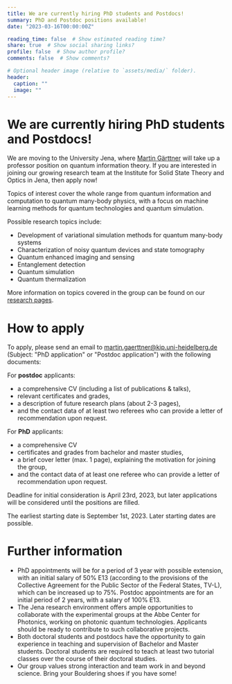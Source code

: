 ```yaml
---
title: We are currently hiring PhD students and Postdocs!
summary: PhD and Postdoc positions available!
date: "2023-03-16T00:00:00Z"

reading_time: false  # Show estimated reading time?
share: true  # Show social sharing links?
profile: false  # Show author profile?
comments: false  # Show comments?

# Optional header image (relative to `assets/media/` folder).
header:
  caption: ""
  image: ""
---
```

# We are currently hiring PhD students and Postdocs!
We are moving to the University Jena, where [Martin Gärttner](/authors/gaerttner) will take up a professor position on quantum information theory. If you are interested in joining our growing research team at the Institute for Solid State Theory and Optics in Jena, then apply now!

Topics of interest cover the whole range from quantum information and computation to quantum many-body physics, with a focus on machine learning methods for quantum technologies and quantum simulation.

Possible research topics include:
 - Development of variational simulation methods for quantum many-body systems
 - Characterization of noisy quantum devices and state tomography
 - Quantum enhanced imaging and sensing
 - Entanglement detection
 - Quantum simulation
 - Quantum thermalization

More information on topics covered in the group can be found on our [research pages](/research).

# How to apply
To apply, please send an email to martin.gaerttner@kip.uni-heidelberg.de (Subject: "PhD application" or "Postdoc application") with the following documents:

For **postdoc** applicants:
 - a comprehensive CV (including a list of publications & talks),
 - relevant certificates and grades,
 - a description of future research plans (about 2-3 pages),
 - and the contact data of at least two referees who can provide a letter of recommendation upon request.

For **PhD** applicants:
 - a comprehensive CV
 - certificates and grades from bachelor and master studies,
 - a brief cover letter (max. 1 page), explaining the motivation for joining the group,
 - and the contact data of at least one referee who can provide a letter of recommendation upon request.

Deadline for initial consideration is April 23rd, 2023, but later applications will be considered until the positions are filled.

The earliest starting date is September 1st, 2023. Later starting dates are possible.

# Further information
 - PhD appointments will be for a period of 3 year with possible extension, with an initial salary of 50% E13 (according to the provisions of the Collective Agreement for the Public Sector of the Federal States, TV-L), which can be increased up to 75%. Postdoc appointments are for an initial period of 2 years, with a salary of 100% E13.
 - The Jena research environment offers ample opportunities to collaborate with the experimental groups at the Abbe Center for Photonics, working on photonic quantum technologies. Applicants should be ready to contribute to such collaborative projects.
 - Both doctoral students and postdocs have the opportunity to gain experience in teaching and supervision of Bachelor and Master students. Doctoral students are required to teach at least two tutorial classes over the course of their doctoral studies.
 - Our group values strong interaction and team work in and beyond science. Bring your Bouldering shoes if you have some!